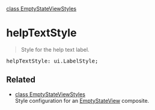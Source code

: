 [class EmptyStateViewStyles](EmptyStateViewStyles.md)

# helpTextStyle

> Style for the help text label.

<pre class="docgen_signature">helpTextStyle: ui.LabelStyle;</pre>

## Related

- [<!--{ref:class}-->class EmptyStateViewStyles](EmptyStateViewStyles.md) \
    Style configuration for an [EmptyStateView](EmptyStateView.md) composite.
